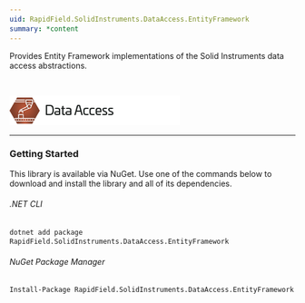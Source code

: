 ```yaml
---
uid: RapidField.SolidInstruments.DataAccess.EntityFramework
summary: *content
---
```


<!--
Copyright (c) RapidField LLC. Licensed under the MIT License. See LICENSE.txt in the project root for license information.
-->

Provides Entity Framework implementations of the Solid Instruments data access abstractions.

<br />

![Data Access label](../images/Label.DataAccess.300w.png)
- - -

### Getting Started

This library is available via NuGet. Use one of the commands below to download and install the library and all of its dependencies.

###### .NET CLI

```shell
dotnet add package RapidField.SolidInstruments.DataAccess.EntityFramework
```

###### NuGet Package Manager

```shell
Install-Package RapidField.SolidInstruments.DataAccess.EntityFramework
```